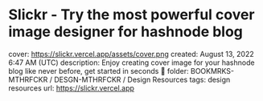 # Slickr - Try the most powerful cover image designer for hashnode blog

cover: https://slickr.vercel.app/assets/cover.png
created: August 13, 2022 6:47 AM (UTC)
description: Enjoy creating cover image for your hashnode blog like never before, get started in seconds 🎉
folder: BOOKMRKS-MTHRFCKR / DESGN-MTHRFCKR / Design Resources
tags: design resources
url: https://slickr.vercel.app